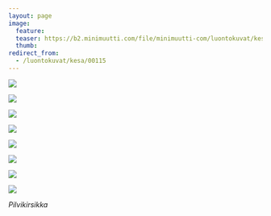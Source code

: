 ```yaml
---
layout: page
image:
  feature:
  teaser: https://b2.minimuutti.com/file/minimuutti-com/luontokuvat/kes%C3%A4/8/DS34123-245px.jpg
  thumb:
redirect_from:
  - /luontokuvat/kesa/00115
---
```


![](https://b2.minimuutti.com/file/minimuutti-com/luontokuvat/kes%C3%A4/8/DS34115-800px.jpg)

![](https://b2.minimuutti.com/file/minimuutti-com/luontokuvat/kes%C3%A4/8/DS34117-800px.jpg)

![](https://b2.minimuutti.com/file/minimuutti-com/luontokuvat/kes%C3%A4/8/DS34121-800px.jpg)

![](https://b2.minimuutti.com/file/minimuutti-com/luontokuvat/kes%C3%A4/8/DS34128-800px.jpg)

![](https://b2.minimuutti.com/file/minimuutti-com/luontokuvat/kes%C3%A4/8/DS34130-800px.jpg)

![](https://b2.minimuutti.com/file/minimuutti-com/luontokuvat/kes%C3%A4/8/DS34124-800px.jpg)

![](https://b2.minimuutti.com/file/minimuutti-com/luontokuvat/kes%C3%A4/8/DS34125-800px.jpg)

![](https://b2.minimuutti.com/file/minimuutti-com/luontokuvat/kes%C3%A4/8/DS34123-800px.jpg)

*Pilvikirsikka*
